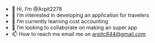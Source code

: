- 👋 Hi, I’m @Arpit2278
- 👀 I’m interested in developing an application for travelers
- 🌱 I’m currently learning cost accounting
- 💞️ I’m looking to collaborate on making an super app
- 📫 How to reach me email me on arpitc844@gmail.com

<!---
Arpit2278/Arpit2278 is a ✨ special ✨ repository because its `README.md` (this file) appears on your GitHub profile.
You can click the Preview link to take a look at your changes.
--->
